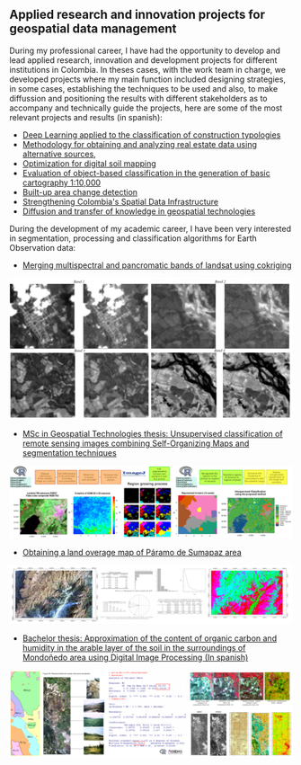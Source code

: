## Applied research and innovation projects for geospatial data management

During my professional career, I have had the opportunity to develop and lead applied research, innovation and development projects for different institutions in Colombia. In theses cases, with the work team in charge, we developed projects where my main function included designing strategies, in some cases, establishing the techniques to be used and also, to make diffussion and positioning the results with different stakeholders as to accompany and technically guide the projects, here are some of the most relevant projects and results (in spanish): 

- [Deep Learning applied to the classification of construction typologies](https://ciaf.igac.gov.co/sites/ciaf.igac.gov.co/files/ciaf/wp-content/uploads/2017/08/0007_deeplearning.jpg)
- [Methodology for obtaining and analyzing real estate data using alternative sources](https://ciaf.igac.gov.co/sites/ciaf.igac.gov.co/files/ciaf/wp-content/uploads/2017/08/0008_webscraping.jpg),
- [Optimization for digital soil mapping](https://ciaf.igac.gov.co/sites/ciaf.igac.gov.co/files/ciaf/wp-content/uploads/2017/08/0003_mapeosuelos.jpg)
- [Evaluation of object-based classification in the generation of basic cartography 1:10,000](https://ciaf.igac.gov.co/sites/ciaf.igac.gov.co/files/ciaf/wp-content/uploads/2017/08/0005_calsifiobjetos.jpg)
- [Built-up area change detection](https://ciaf.igac.gov.co/sites/ciaf.igac.gov.co/files/ciaf/wp-content/uploads/2017/08/0001_deteccioncambios.jpg)
- [Strengthening Colombia's Spatial Data Infrastructure](https://www.icde.gov.co/)
- [Diffusion and transfer of knowledge in geospatial technologies](https://semanageomatica.igac.gov.co/2020/)


During the development of my academic career, I have been very interested in segmentation, processing and classification algorithms for Earth Observation data:

- [Merging multispectral and pancromatic bands of landsat using cokriging](https://novaresearch.unl.pt/en/publications/merging-multispectral-and-pancromatic-bands-of-landsat-using-cokr-2)

<img src="images/panKriging.png?raw=true"/>

- [MSc in Geospatial Technologies thesis: Unsupervised classification of remote sensing images combining Self-Organizing Maps and segmentation techniques](https://run.unl.pt/bitstream/10362/9186/1/TGEO0085.pdf)

<img src="images/MscThesisWF.png?raw=true"/>

- [Obtaining a land overage map of Páramo de Sumapaz area](/pdf/XXSimposioEstadisticaUNAL.pdf)

<img src="images/SumapazClus.png?raw=true"/>


- [Bachelor thesis: Approximation of the content of organic carbon and humidity in the arable layer of the soil in the surroundings of Mondoñedo area using Digital Image Processing (In spanish)](/pdf/TesisPregrado.pdf)

<img src="images/Bsc.png?raw=true"/>


